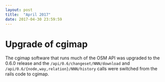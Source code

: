 ```yaml
---
layout: post
title:  "April 2017"
date: 2017-04-30 23:59:59
---
```


# Upgrade of cgimap

The cgimap software that runs much of the OSM API was upgraded to the 0.6.0 release and the `/api/0.6/changeset/NNN/download` and `/api/0.6/{node,way,relation}/NNN/history` calls were switched from the rails code to cgimap.
